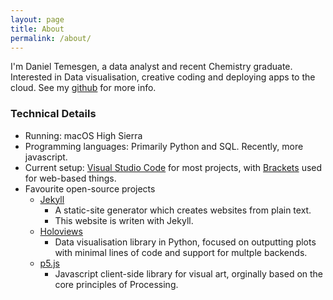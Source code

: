 ```yaml
---
layout: page
title: About
permalink: /about/
---
```


I'm Daniel Temesgen, a data analyst and recent Chemistry graduate. Interested in Data visualisation, creative coding and deploying apps to the cloud.
See my [github](https://github.com/danieltemesgen) for more info.

### Technical Details
*  Running: macOS High Sierra
*  Programming languages: Primarily Python and SQL. Recently, more javascript.
*  Current setup: [Visual Studio Code](https://code.visualstudio.com/) for most projects, with [Brackets](http://brackets.io/) used for web-based things.
*  Favourite open-source projects
    *  [Jekyll](https://jekyllrb.com/) 
        *  A static-site generator which creates websites from plain text.
        *  This website is writen with Jekyll.
    *  [Holoviews](http://holoviews.org/)
        *  Data visualisation library in Python, focused on outputting plots with minimal lines of code and support for multple backends.
    * [p5.js](https://p5js.org/)
        * Javascript client-side library for visual art, orginally based on the core principles of Processing.